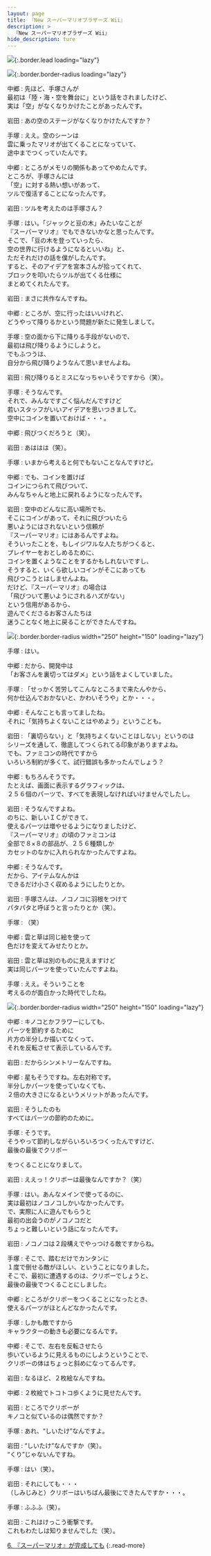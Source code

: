 ```yaml
---
layout: page
title: 『New スーパーマリオブラザーズ Wii』
description: >
  『New スーパーマリオブラザーズ Wii』
hide_description: ture
---
```


![](/interviews/jp/wii/smnj/vol2/img/mainvisual5.jpg){:.border.lead loading="lazy"}

![](/interviews/jp/wii/smnj/vol2/img/img_h2.gif){:.border.border-radius loading="lazy"}

中郷
: 先ほど、手塚さんが<br>最初は「陸・海・空を舞台に」という話をされましたけど、<br>実は「空」がなくなりかけたことがあったんです。

岩田
: あの空のステージがなくなりかけたんですか？

手塚
: ええ。空のシーンは<br>雲に乗ったマリオが出てくることになっていて、<br>途中までつくっていたんです。

中郷
: ところがメモリの関係もあってやめたんです。<br>ところが、手塚さんには<br>「空」に対する熱い想いがあって、<br>ツルで復活することになったんです。

岩田
: ツルを考えたのは手塚さん？

手塚
: はい。「ジャックと豆の木」みたいなことが<br>『スーパーマリオ』でもできないかなと思ったんです。<br>そこで、「豆の木を登っていったら、<br>空の世界に行けるようになるといいね」と、<br>ただそれだけの話を僕がしたんです。<br>すると、そのアイデアを宮本さんが拾ってくれて、<br>ブロックを叩いたらツルが出てくる仕様に<br>まとめてくれたんです。

岩田
: まさに共作なんですね。

中郷
: ところが、空に行ったはいいけれど、<br>どうやって降りるかという問題が新たに発生しまして。

手塚
: 空の面から下に降りる手段がないので、<br>最初は飛び降りるようにしようと。<br>でもふつうは、<br>自分から飛び降りようなんて思いませんよね。

岩田
: 飛び降りるとミスになっちゃいそうですから（笑）。

手塚
: そうなんです。<br>それで、みんなですごく悩んだんですけど<br>若いスタッフがいいアイデアを思いつきまして。<br>空中にコインを置いておけば・・・。

中郷
: 飛びつくだろうと（笑）。

岩田
: あははは（笑）。

手塚
: いまから考えると何でもないことなんですけど。

中郷
: でも、コインを置けば<br>コインにつられて飛びついて、<br>みんなちゃんと地上に戻れるようになったんです。

岩田
: 空中のどんなに高い場所でも、<br>そこにコインがあって、それに飛びついたら<br>悪いようにはされないという信頼が<br>『スーパーマリオ』にはあるんですよね。<br>そういったことを、もしイジワルな人たちがつくると、<br>プレイヤーをおとしめるために、<br>コインを置くようなことをするかもしれないですし、<br>そうすると、いくら欲しいコインがそこにあっても<br>飛びつこうとはしませんよね。<br>だけど、『スーパーマリオ』の場合は<br>「飛びついて悪いようにされるハズがない」<br>という信用があるから、<br>遊んでくださるお客さんたちは<br>迷うことなく地上に戻ることができたんですね。

![](/interviews/jp/wii/smnj/vol2/img/photo13.jpg){:.border.border-radius width="250" height="150" loading="lazy"}

手塚
: はい。

中郷
: だから、開発中は<br>「お客さんを裏切ってはダメ」という話をよくしていました。

手塚
: 「せっかく苦労してこんなところまで来たんやから、<br>何か仕込んでおかないと、かわいそうや」とか・・・。

中郷
: そんなことも言ってましたね。<br>それに「気持ちよくないことはやめよう」ということも。

岩田
: 「裏切らない」と「気持ちよくないことはしない」というのは<br>シリーズを通して、徹底してつくられてる印象がありますよね。<br>でも、ファミコンの時代ですから<br>いろいろ制約が多くて、試行錯誤も多かったんでしょう？

中郷
: もちろんそうです。<br>たとえば、画面に表示するグラフィックは、<br>２５６個のパーツで、すべてを表現しなければいけませんでしたし。

岩田
: そうなんですよね。<br>のちに、新しいＩＣができて、<br>使えるパーツは増やせるようになりましたけど、<br>『スーパーマリオ』の頃のファミコンは<br>全部で８×８の部品が、２５６種類しか<br>カセットのなかに入れられなかったんですよね。

中郷
: そうなんです。<br>だから、アイテムなんかは<br>できるだけ小さく収めるようにしたりとか。

岩田
: 手塚さんは、ノコノコに羽根をつけて<br>パタパタと呼ぼうと言ったりとか（笑）。

手塚
: （笑）

中郷
: 雲と草は同じ絵を使って<br>色だけを変えてみせたりとか。

岩田
: 雲と草は別のものに見えますけど<br>実は同じパーツを使っていたんですよね。

手塚
: ええ。そういうことを<br>考えるのが面白かった時代でしたね。

![](/interviews/jp/wii/smnj/vol2/img/photo14.jpg){:.border.border-radius width="250" height="150" loading="lazy"}

中郷
: キノコとかフラワーにしても、<br>パーツを節約するために<br>片方の半分しか描いてなくって、<br>それを反転させて表示しているんです。

岩田
: だからシンメトリーなんですね。

中郷
: 星もそうですね。左右対称です。<br>半分しかパーツを使っていなくても、<br>２倍の大きさになるというメリットがあったんです。

岩田
: そうしたのも<br>すべてはパーツの節約のために。

手塚
: そうです。<br>そうやって節約しながらいろいろつくったんですけど、<br>最後の最後でクリボー

をつくることになりまして。

岩田
: ええっ！クリボーは最後なんですか？（笑）

手塚
: はい。あんなメインで使ってるのに、<br>実は最初はノコノコしかいなかったんです。<br>で、実際に人に遊んでもらうと<br>最初の出会うのがノコノコだと<br>ちょっと難しいという話になったんです。

岩田
: ノコノコは２段構えでやっつける敵ですからね。

手塚
: そこで、踏むだけでカンタンに<br>１度で倒せる敵がほしい、ということになりました。<br>そこで、最初に遭遇するのは、クリボーでしょうと、<br>最後の最後でつくることにしました。

中郷
: ところがクリボーをつくることになったとき、<br>使えるパーツがほとんどなかったんです。

手塚
: しかも敵ですから<br>キャラクターの動きも必要になるんです。

中郷
: そこで、左右を反転させたら<br>歩いているように見えるものにしようということで、<br>クリボーの体はちょっと斜めになってるんです。

岩田
: なるほど、２枚絵なんですね。

中郷
: ２枚絵でトコトコ歩くように見せたんです。

岩田
: ところでクリボーが<br>キノコと似ているのは偶然ですか？

手塚
: あれ、“しいたけ”なんですよ。

岩田
: “しいたけ”なんですか（笑）。<br>“くり”じゃないんですね。

手塚
: はい（笑）。

岩田
: それにしても・・・<br>（しみじみと）クリボーはいちばん最後にできたんですか・・・。

手塚
: ふふふ（笑）。

岩田
: これはけっこう衝撃です。<br>これもわたしは知りませんでした（笑）。

[6. 『スーパーマリオ』が完成しても](6.md)
{:.read-more}

